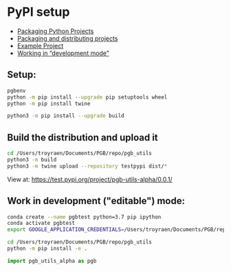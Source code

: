 # PyPI setup
- [Packaging Python Projects](https://packaging.python.org/tutorials/packaging-projects/)
- [Packaging and distributing projects](https://packaging.python.org/guides/distributing-packages-using-setuptools/)
- [Example Project](https://github.com/pypa/sampleproject)
- [Working in “development mode”](https://packaging.python.org/guides/distributing-packages-using-setuptools/#working-in-development-mode)  

## Setup:
```bash
pgbenv
python -m pip install --upgrade pip setuptools wheel
python -m pip install twine

python3 -m pip install --upgrade build
```

## Build the distribution and upload it
```bash
cd /Users/troyraen/Documents/PGB/repo/pgb_utils
python3 -m build
python3 -m twine upload --repository testpypi dist/*
```
View at: https://test.pypi.org/project/pgb-utils-alpha/0.0.1/


## Work in development ("editable") mode:
```bash
conda create --name pgbtest python=3.7 pip ipython
conda activate pgbtest
export GOOGLE_APPLICATION_CREDENTIALS=/Users/troyraen/Documents/PGB/repo/GCPauth_pitt-google-broker-prototype-0679b75dded0.json

cd /Users/troyraen/Documents/PGB/repo/pgb_utils
python -m pip install -e .
```
```python
import pgb_utils_alpha as pgb

```
